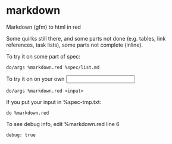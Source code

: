 # markdown
Markdown (gfm) to html in red

Some quirks still there, and some parts not done (e.g. tables, link references, task lists), some parts not complete (inline).

To try it on some part of spec:

    do/args %markdown.red %spec/list.md

To try it on on your own <input>

    do/args %markdown.red <input>

If you put your input in %spec-tmp.txt:

    do %markdown.red

To see debug info, edit %markdown.red line 6

    debug: true

